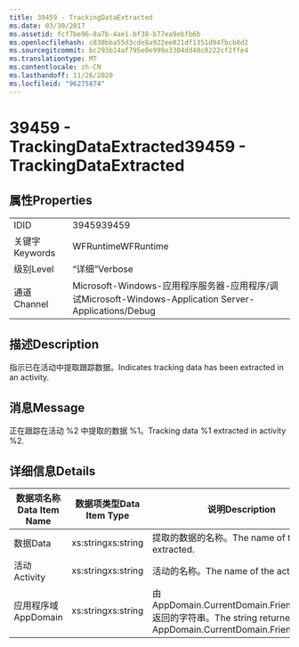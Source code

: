```yaml
---
title: 39459 - TrackingDataExtracted
ms.date: 03/30/2017
ms.assetid: fcf7be96-8a7b-4ae1-bf38-b77ea9ebfb6b
ms.openlocfilehash: c830bba55d3cde8a922ee021df1351d94fbcb8d2
ms.sourcegitcommit: bc293b14af795e0e999e3304dd40c0222cf2ffe4
ms.translationtype: MT
ms.contentlocale: zh-CN
ms.lasthandoff: 11/26/2020
ms.locfileid: "96275874"
---
```

# <a name="39459---trackingdataextracted"></a><span data-ttu-id="bd5e1-102">39459 - TrackingDataExtracted</span><span class="sxs-lookup"><span data-stu-id="bd5e1-102">39459 - TrackingDataExtracted</span></span>

## <a name="properties"></a><span data-ttu-id="bd5e1-103">属性</span><span class="sxs-lookup"><span data-stu-id="bd5e1-103">Properties</span></span>  
  
|||  
|-|-|  
|<span data-ttu-id="bd5e1-104">ID</span><span class="sxs-lookup"><span data-stu-id="bd5e1-104">ID</span></span>|<span data-ttu-id="bd5e1-105">39459</span><span class="sxs-lookup"><span data-stu-id="bd5e1-105">39459</span></span>|  
|<span data-ttu-id="bd5e1-106">关键字</span><span class="sxs-lookup"><span data-stu-id="bd5e1-106">Keywords</span></span>|<span data-ttu-id="bd5e1-107">WFRuntime</span><span class="sxs-lookup"><span data-stu-id="bd5e1-107">WFRuntime</span></span>|  
|<span data-ttu-id="bd5e1-108">级别</span><span class="sxs-lookup"><span data-stu-id="bd5e1-108">Level</span></span>|<span data-ttu-id="bd5e1-109">“详细”</span><span class="sxs-lookup"><span data-stu-id="bd5e1-109">Verbose</span></span>|  
|<span data-ttu-id="bd5e1-110">通道</span><span class="sxs-lookup"><span data-stu-id="bd5e1-110">Channel</span></span>|<span data-ttu-id="bd5e1-111">Microsoft-Windows-应用程序服务器-应用程序/调试</span><span class="sxs-lookup"><span data-stu-id="bd5e1-111">Microsoft-Windows-Application Server-Applications/Debug</span></span>|  
  
## <a name="description"></a><span data-ttu-id="bd5e1-112">描述</span><span class="sxs-lookup"><span data-stu-id="bd5e1-112">Description</span></span>  

 <span data-ttu-id="bd5e1-113">指示已在活动中提取跟踪数据。</span><span class="sxs-lookup"><span data-stu-id="bd5e1-113">Indicates tracking data has been extracted in an activity.</span></span>  
  
## <a name="message"></a><span data-ttu-id="bd5e1-114">消息</span><span class="sxs-lookup"><span data-stu-id="bd5e1-114">Message</span></span>  

 <span data-ttu-id="bd5e1-115">正在跟踪在活动 %2 中提取的数据 %1。</span><span class="sxs-lookup"><span data-stu-id="bd5e1-115">Tracking data %1 extracted in activity %2.</span></span>  
  
## <a name="details"></a><span data-ttu-id="bd5e1-116">详细信息</span><span class="sxs-lookup"><span data-stu-id="bd5e1-116">Details</span></span>  
  
|<span data-ttu-id="bd5e1-117">数据项名称</span><span class="sxs-lookup"><span data-stu-id="bd5e1-117">Data Item Name</span></span>|<span data-ttu-id="bd5e1-118">数据项类型</span><span class="sxs-lookup"><span data-stu-id="bd5e1-118">Data Item Type</span></span>|<span data-ttu-id="bd5e1-119">说明</span><span class="sxs-lookup"><span data-stu-id="bd5e1-119">Description</span></span>|  
|--------------------|--------------------|-----------------|  
|<span data-ttu-id="bd5e1-120">数据</span><span class="sxs-lookup"><span data-stu-id="bd5e1-120">Data</span></span>|<span data-ttu-id="bd5e1-121">xs:string</span><span class="sxs-lookup"><span data-stu-id="bd5e1-121">xs:string</span></span>|<span data-ttu-id="bd5e1-122">提取的数据的名称。</span><span class="sxs-lookup"><span data-stu-id="bd5e1-122">The name of the data extracted.</span></span>|  
|<span data-ttu-id="bd5e1-123">活动</span><span class="sxs-lookup"><span data-stu-id="bd5e1-123">Activity</span></span>|<span data-ttu-id="bd5e1-124">xs:string</span><span class="sxs-lookup"><span data-stu-id="bd5e1-124">xs:string</span></span>|<span data-ttu-id="bd5e1-125">活动的名称。</span><span class="sxs-lookup"><span data-stu-id="bd5e1-125">The name of the activity.</span></span>|  
|<span data-ttu-id="bd5e1-126">应用程序域</span><span class="sxs-lookup"><span data-stu-id="bd5e1-126">AppDomain</span></span>|<span data-ttu-id="bd5e1-127">xs:string</span><span class="sxs-lookup"><span data-stu-id="bd5e1-127">xs:string</span></span>|<span data-ttu-id="bd5e1-128">由 AppDomain.CurrentDomain.FriendlyName 返回的字符串。</span><span class="sxs-lookup"><span data-stu-id="bd5e1-128">The string returned by AppDomain.CurrentDomain.FriendlyName.</span></span>|
